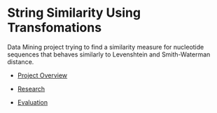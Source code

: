 # String Similarity Using Transfomations

Data Mining project trying to find a similarity measure for nucleotide sequences that behaves similarly to Levenshtein and Smith-Waterman distance.

* [Project Overview](https://github.com/egonelbre/tranprox/blob/master/project.md)

* [Research](https://github.com/egonelbre/tranprox/blob/master/research/index.md)

* [Evaluation](https://github.com/egonelbre/tranprox/blob/master/evaluation/index.md)